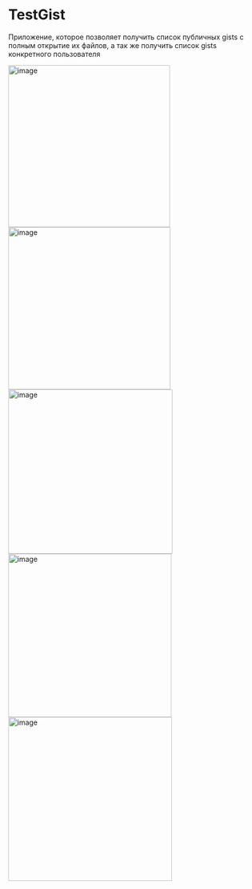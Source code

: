 # TestGist

Приложение, которое позволяет получить список публичных gists с полным открытие их файлов, а так же получить список gists конкретного пользователя

<img width="323" alt="image" src="https://user-images.githubusercontent.com/101988559/220590969-46ed8d7d-7a75-4073-b395-a992b79691af.png"> <img width="324" alt="image" src="https://user-images.githubusercontent.com/101988559/220592969-e0f839f8-2d6d-42d6-a135-2cdfb8b9a549.png"> <img width="328" alt="image" src="https://user-images.githubusercontent.com/101988559/220592020-3c717c58-530d-49f6-9171-b9addffee508.png"> <img width="326" alt="image" src="https://user-images.githubusercontent.com/101988559/220593484-a6ff1ce4-a8b9-4a8a-b566-eeb7c4c1f3fc.png"> <img width="327" alt="image" src="https://user-images.githubusercontent.com/101988559/220593630-c13a88a4-de56-4ce4-b451-7c6ce0a21f76.png">
